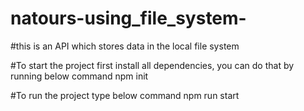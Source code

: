 # natours-using_file_system-
#this is an API which stores data in the local file system

#To start the project
first install all dependencies, you can do that by running below command
npm init

#To run the project type below command
npm run start

 
